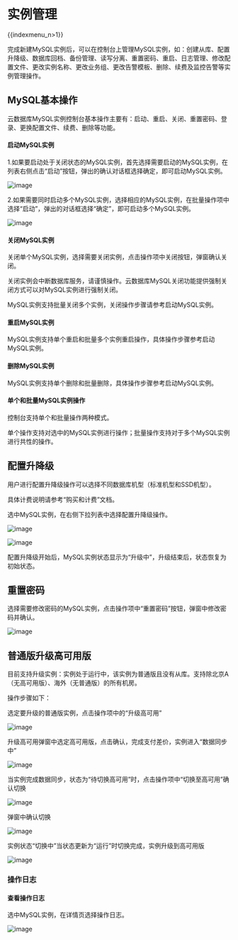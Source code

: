 # 实例管理

{{indexmenu_n>1}}

完成新建MySQL实例后，可以在控制台上管理MySQL实例，如：创建从库、配置升降级、数据库回档、备份管理、读写分离、重置密码、重启、日志管理、修改配置文件、更改实例名称、更改业务组、更改告警模板、删除、续费及监控告警等实例管理操作。

## MySQL基本操作

云数据库MySQL实例控制台基本操作主要有：启动、重启、关闭、重置密码、登录、更换配置文件、续费、删除等功能。

#### 启动MySQL实例

1.如果要启动处于关闭状态的MySQL实例，首先选择需要启动的MySQL实例，在列表右侧点击“启动”按钮，弹出的确认对话框选择确定，即可启动MySQL实例。

![image](/images/v4-001.png)

2.如果需要同时启动多个MySQL实例，选择相应的MySQL实例，在批量操作项中选择“启动”，弹出的对话框选择“确定”，即可启动多个MySQL实例。

![image](/images/v4-002.png)

#### 关闭MySQL实例

关闭单个MySQL实例，选择需要关闭实例，点击操作项中关闭按钮，弹窗确认关闭。

关闭实例会中断数据库服务，请谨慎操作。云数据库MySQL关闭功能提供强制关闭方式可以对MySQL实例进行强制关闭。

MySQL实例支持批量关闭多个实例，关闭操作步骤请参考启动MySQL实例。

#### 重启MySQL实例

MySQL实例支持单个重启和批量多个实例重启操作，具体操作步骤参考启动MySQL实例。

#### 删除MySQL实例

MySQL实例支持单个删除和批量删除，具体操作步骤参考启动MySQL实例。

#### 单个和批量MySQL实例操作

控制台支持单个和批量操作两种模式。

单个操作支持对选中的MySQL实例进行操作；批量操作支持对于多个MySQL实例进行共性的操作。

## 配置升降级

用户进行配置升降级操作可以选择不同数据库机型（标准机型和SSD机型）。

具体计费说明请参考“购买和计费”文档。

选中MySQL实例，在右侧下拉列表中选择配置升降级操作。

![image](/images/升降级01.png)

![image](/images/升降级02.png)

配置升降级开始后，MySQL实例状态显示为“升级中”，升级结束后，状态恢复为初始状态。

## 重置密码

选择需要修改密码的MySQL实例，点击操作项中“重置密码”按钮，弹窗中修改密码并确认。

![image](/images/mysqlpassword.png)

## 普通版升级高可用版

目前支持升级实例：实例处于运行中，该实例为普通版且没有从库。支持除北京A（无高可用版）、海外（无普通版）的所有机房。

操作步骤如下：

选定要升级的普通版实例，点击操作项中的“升级高可用”

![image](/images/image0.png)

升级高可用弹窗中选定高可用版，点击确认，完成支付差价，实例进入“数据同步中”

![image](/images/image1.png)

当实例完成数据同步，状态为“待切换高可用”时，点击操作项中“切换至高可用”确认切换

![image](/images/image2.png)

弹窗中确认切换

![image](/images/image3.png)

实例状态“切换中”当状态更新为“运行”时切换完成，实例升级到高可用版

![image](/images/image4.png)

### 操作日志

#### 查看操作日志

选中MySQL实例，在详情页选择操作日志。

![image](/images/操作日志.png)
